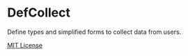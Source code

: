 # DefCollect

Define types and simplified forms to collect data from users.

[MIT License](LICENSE)
